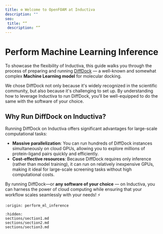 ```yaml
---
title: ⚙️ Welcome to OpenFOAM at Inductiva
description: ""
seo:
 title: “”
 description: “”
---
```


# Perform Machine Learning Inference
To showcase the flexibility of Inductiva, this guide walks you through the process of preparing and running [DiffDock](https://github.com/gcorso/DiffDock) — a well-known and somewhat 
complex **Machine Learning model** for molecular docking.

We chose DiffDock not only because it's widely recognized in the scientific community, but also because it's challenging to set up. By understanding how to leverage Inductiva to run DiffDock, 
you’ll be well-equipped to do the same with the software of your choice. 

## Why Run DiffDock on Inductiva?
Running DiffDock on Inductiva offers significant advantages for large-scale computational tasks:
- **Massive parallelization**: You can run hundreds of DiffDock instances simultaneously on cloud GPUs, allowing you to explore millions of protein-ligand pairs quickly and efficiently.
- **Cost-effective resources**: Because DiffDock requires only inference (rather than model training), it can run on relatively inexpensive GPUs, making it ideal for large-scale screening tasks without high computational costs.

By running DiffDock—or **any software of your choice** — on Inductiva, you can harness the power of cloud computing while ensuring that your workflow scales seamlessly with your needs! ⚡️

```{banner_small}
:origin: perform_ml_inference
```

```{toctree}
:hidden:
sections/section1.md
sections/section2.md
sections/section3.md
```
